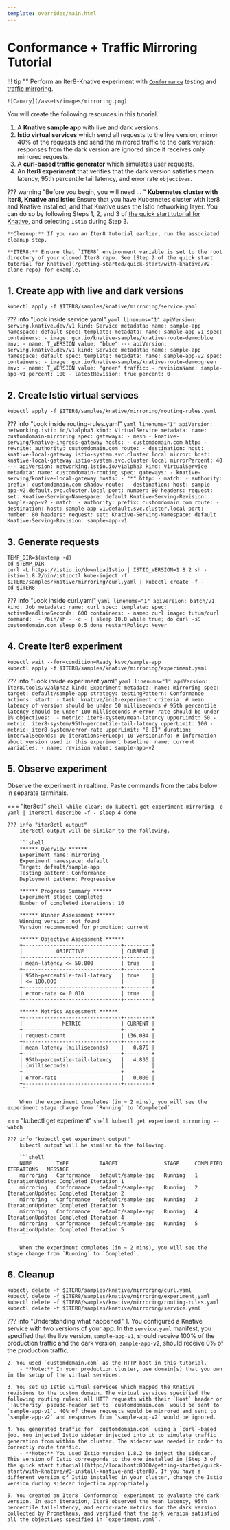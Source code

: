 ```yaml
---
template: overrides/main.html
---
```


# Conformance + Traffic Mirroring Tutorial

!!! tip ""
    Perform an Iter8-Knative experiment with [`Conformance`](/concepts/experimentationstrategies/#testing-pattern) testing and [traffic mirroring](/concepts/experimentationstrategies/#traffic-shaping).
    
    ![Canary](/assets/images/mirroring.png)

You will create the following resources in this tutorial.

1. A **Knative sample app** with live and dark versions.
2. **Istio virtual services** which send all requests to the live version, mirror 40% of the requests and send the mirrored traffic to the dark version; responses from the dark version are ignored since it receives only mirrored requests.
3. A **curl-based traffic generator** which simulates user requests.
4. An **Iter8 experiment** that verifies that the dark version satisfies mean latency, 95th percentile tail latency, and error rate `objectives`.

??? warning "Before you begin, you will need ... "
    **Kubernetes cluster with Iter8, Knative and Istio:** Ensure that you have Kubernetes cluster with Iter8 and Knative installed, and that Knative uses the Istio networking layer. You can do so by following Steps 1, 2, and 3 of [the quick start tutorial for Knative](/getting-started/quick-start/with-knative/), and selecting `Istio` during Step 3.

    **Cleanup:** If you ran an Iter8 tutorial earlier, run the associated cleanup step.

    **ITER8:** Ensure that `ITER8` environment variable is set to the root directory of your cloned Iter8 repo. See [Step 2 of the quick start tutorial for Knative](/getting-started/quick-start/with-knative/#2-clone-repo) for example.

## 1. Create app with live and dark versions
```shell
kubectl apply -f $ITER8/samples/knative/mirroring/service.yaml
```

??? info "Look inside service.yaml"
    ```yaml linenums="1"
    apiVersion: serving.knative.dev/v1
    kind: Service
    metadata:
      name: sample-app
      namespace: default
    spec:
      template:
        metadata:
          name: sample-app-v1
        spec:
          containers:
          - image: gcr.io/knative-samples/knative-route-demo:blue 
            env:
            - name: T_VERSION
              value: "blue"
    ---
    apiVersion: serving.knative.dev/v1
    kind: Service
    metadata:
      name: sample-app
      namespace: default
    spec:
      template:
        metadata:
          name: sample-app-v2
        spec:
          containers:
          - image: gcr.io/knative-samples/knative-route-demo:green 
            env:
            - name: T_VERSION
              value: "green"
      traffic:
      - revisionName: sample-app-v1
        percent: 100
      - latestRevision: true
        percent: 0
    ```

## 2. Create Istio virtual services
```shell
kubectl apply -f $ITER8/samples/knative/mirroring/routing-rules.yaml
```

??? info "Look inside routing-rules.yaml"
    ```yaml linenums="1"
    apiVersion: networking.istio.io/v1alpha3
    kind: VirtualService
    metadata:
      name: customdomain-mirroring
    spec:
      gateways:
      - mesh
      - knative-serving/knative-ingress-gateway
      hosts:
      - customdomain.com
      http:
      - rewrite:
          authority: customdomain.com
        route:
        - destination:
            host: knative-local-gateway.istio-system.svc.cluster.local
        mirror:
          host: knative-local-gateway.istio-system.svc.cluster.local
        mirrorPercent: 40
    ---
    apiVersion: networking.istio.io/v1alpha3
    kind: VirtualService
    metadata:
      name: customdomain-routing
    spec:
      gateways:
      - knative-serving/knative-local-gateway
      hosts:
      - "*"
      http:
      - match:
        - authority:
            prefix: customdomain.com-shadow
        route:
        - destination:
            host: sample-app-v2.default.svc.cluster.local
            port:
              number: 80
          headers:
            request:
              set:
                Knative-Serving-Namespace: default
                Knative-Serving-Revision: sample-app-v2
      - match:
        - authority:
            prefix: customdomain.com
        route:
        - destination:
            host: sample-app-v1.default.svc.cluster.local
            port:
              number: 80
          headers:
            request:
              set:
                Knative-Serving-Namespace: default
                Knative-Serving-Revision: sample-app-v1
    ```


## 3. Generate requests

```shell
TEMP_DIR=$(mktemp -d)
cd $TEMP_DIR
curl -L https://istio.io/downloadIstio | ISTIO_VERSION=1.8.2 sh -
istio-1.8.2/bin/istioctl kube-inject -f $ITER8/samples/knative/mirroring/curl.yaml | kubectl create -f -
cd $ITER8
```

??? info "Look inside curl.yaml"
    ```yaml linenums="1"
    apiVersion: batch/v1
    kind: Job
    metadata:
      name: curl
    spec:
      template:
        spec:
          activeDeadlineSeconds: 600
          containers:
          - name: curl
            image: tutum/curl
            command: 
            - /bin/sh
            - -c
            - |
              sleep 10.0
              while true; do
              curl -sS customdomain.com
              sleep 0.5
              done
          restartPolicy: Never
    ```

## 4. Create Iter8 experiment
```shell
kubectl wait --for=condition=Ready ksvc/sample-app
kubectl apply -f $ITER8/samples/knative/mirroring/experiment.yaml
```

??? info "Look inside experiment.yaml"
    ```yaml linenums="1"
    apiVersion: iter8.tools/v2alpha2
    kind: Experiment
    metadata:
      name: mirroring
    spec:
      target: default/sample-app
      strategy:
        testingPattern: Conformance
        actions:
          start:
          - task: knative/init-experiment
      criteria:
        # mean latency of version should be under 50 milliseconds
        # 95th percentile latency should be under 100 milliseconds
        # error rate should be under 1%
        objectives: 
        - metric: iter8-system/mean-latency
          upperLimit: 50
        - metric: iter8-system/95th-percentile-tail-latency
          upperLimit: 100
        - metric: iter8-system/error-rate
          upperLimit: "0.01"
      duration:
        intervalSeconds: 10
        iterationsPerLoop: 10
      versionInfo:
        # information about version used in this experiment
        baseline:
          name: current
          variables:
          - name: revision
            value: sample-app-v2
    ```

## 5. Observe experiment
Observe the experiment in realtime. Paste commands from the tabs below in separate terminals.

=== "iter8ctl"
    ```shell
    while clear; do
    kubectl get experiment mirroring -o yaml | iter8ctl describe -f -
    sleep 4
    done
    ```

    ??? info "iter8ctl output"
        iter8ctl output will be similar to the following.

        ```shell
        ****** Overview ******
        Experiment name: mirroring
        Experiment namespace: default
        Target: default/sample-app
        Testing pattern: Conformance
        Deployment pattern: Progressive

        ****** Progress Summary ******
        Experiment stage: Completed
        Number of completed iterations: 10

        ****** Winner Assessment ******
        Winning version: not found
        Version recommended for promotion: current

        ****** Objective Assessment ******
        +--------------------------------+---------+
        |           OBJECTIVE            | CURRENT |
        +--------------------------------+---------+
        | mean-latency <= 50.000         | true    |
        +--------------------------------+---------+
        | 95th-percentile-tail-latency   | true    |
        | <= 100.000                     |         |
        +--------------------------------+---------+
        | error-rate <= 0.010            | true    |
        +--------------------------------+---------+

        ****** Metrics Assessment ******
        +--------------------------------+---------+
        |             METRIC             | CURRENT |
        +--------------------------------+---------+
        | request-count                  | 136.084 |
        +--------------------------------+---------+
        | mean-latency (milliseconds)    |   0.879 |
        +--------------------------------+---------+
        | 95th-percentile-tail-latency   |   4.835 |
        | (milliseconds)                 |         |
        +--------------------------------+---------+
        | error-rate                     |   0.000 |
        +--------------------------------+---------+
        ```

        When the experiment completes (in ~ 2 mins), you will see the experiment stage change from `Running` to `Completed`.   

=== "kubectl get experiment"
    ```shell
    kubectl get experiment mirroring --watch
    ```

    ??? info "kubectl get experiment output"
        kubectl output will be similar to the following.

        ```shell
        NAME        TYPE          TARGET               STAGE     COMPLETED ITERATIONS   MESSAGE
        mirroring   Conformance   default/sample-app   Running   1                      IterationUpdate: Completed Iteration 1
        mirroring   Conformance   default/sample-app   Running   2                      IterationUpdate: Completed Iteration 2
        mirroring   Conformance   default/sample-app   Running   3                      IterationUpdate: Completed Iteration 3
        mirroring   Conformance   default/sample-app   Running   4                      IterationUpdate: Completed Iteration 4
        mirroring   Conformance   default/sample-app   Running   5                      IterationUpdate: Completed Iteration 5
        ```

        When the experiment completes (in ~ 2 mins), you will see the stage change from `Running` to `Completed`.

## 6. Cleanup

```shell
kubectl delete -f $ITER8/samples/knative/mirroring/curl.yaml
kubectl delete -f $ITER8/samples/knative/mirroring/experiment.yaml
kubectl delete -f $ITER8/samples/knative/mirroring/routing-rules.yaml
kubectl delete -f $ITER8/samples/knative/mirroring/service.yaml
```

??? info "Understanding what happened"
    1. You configured a Knative service with two versions of your app. In the `service.yaml` manifest, you specified that the live version, `sample-app-v1`, should receive 100% of the production traffic and the dark version, `sample-app-v2`, should receive 0% of the production traffic.

    2. You used `customdomain.com` as the HTTP host in this tutorial.
        - **Note:** In your production cluster, use domain(s) that you own in the setup of the virtual services.

    3. You set up Istio virtual services which mapped the Knative revisions to the custom domain. The virtual services specified the following routing rules: all HTTP requests with their `Host` header or `:authority` pseudo-header set to `customdomain.com` would be sent to `sample-app-v1`. 40% of these requests would be mirrored and sent to `sample-app-v2` and responses from `sample-app-v2` would be ignored.

    4. You generated traffic for `customdomain.com` using a `curl`-based job. You injected Istio sidecar injected into it to simulate traffic generation from within the cluster. The sidecar was needed in order to correctly route traffic. 
        - **Note:** You used Istio version 1.8.2 to inject the sidecar. This version of Istio corresponds to the one installed in [Step 3 of the quick start tutorial](http://localhost:8000/getting-started/quick-start/with-knative/#3-install-knative-and-iter8). If you have a different version of Istio installed in your cluster, change the Istio version during sidecar injection appropriately.
    
    5. You created an Iter8 `Conformance` experiment to evaluate the dark version. In each iteration, Iter8 observed the mean latency, 95th percentile tail-latency, and error-rate metrics for the dark version collected by Prometheus, and verified that the dark version satisfied all the objectives specified in `experiment.yaml`.

